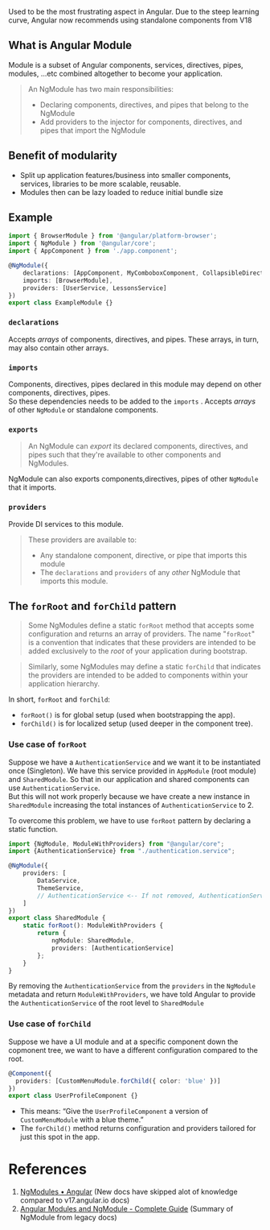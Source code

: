 Used to be the most frustrating aspect in Angular. Due to the steep learning curve, Angular now recommends using standalone components from V18

## What is Angular Module
Module is a subset of Angular components, services, directives, pipes, modules, ...etc combined altogether to become your application. 

>An NgModule has two main responsibilities:
> - Declaring components, directives, and pipes that belong to the NgModule
> - Add providers to the injector for components, directives, and pipes that import the NgModule

## Benefit of modularity
- Split up application features/business into smaller components, services, libraries to be more scalable, reusable.
- Modules then can be lazy loaded to reduce initial bundle size

## Example
```typescript
import { BrowserModule } from '@angular/platform-browser';
import { NgModule } from '@angular/core';
import { AppComponent } from './app.component';

@NgModule({
	declarations: [AppComponent, MyComboboxComponent, CollapsibleDirective, CustomCurrencyPipe],
	imports: [BrowserModule],
	providers: [UserService, LessonsService]
})
export class ExampleModule {}
```

### `declarations`
Accepts _arrays_ of components, directives, and pipes. These arrays, in turn, may also contain other arrays.
### `imports`
Components, directives, pipes declared in this module may depend on other components, directives, pipes.   
So these dependencies needs to be added to the `imports` . Accepts _arrays_ of other `NgModule` or standalone components.
### `exports`
> An NgModule can _export_ its declared components, directives, and pipes such that they're available to other components and NgModules.  

NgModule can also exports components,directives, pipes of other `NgModule` that it imports.
### `providers`
Provide DI services to this module.
> These providers are available to:
> - Any standalone component, directive, or pipe that imports this module
> - The `declarations` and `providers` of any _other_ NgModule that imports this module.


## The `forRoot` and `forChild` pattern
> Some NgModules define a static `forRoot` method that accepts some configuration and returns an array of providers. The name "`forRoot`" is a convention that indicates that these providers are intended to be added exclusively to the _root_ of your application during bootstrap.

> Similarly, some NgModules may define a static `forChild` that indicates the providers are intended to be added to components within your application hierarchy.

In short, `forRoot` and `forChild`:
- `forRoot()` is for global setup (used when bootstrapping the app).
- `forChild()` is for localized setup (used deeper in the component tree).

### Use case of `forRoot`
Suppose we have a `AuthenticationService` and we want it to be instantiated once (Singleton). We have this service provided in `AppModule` (root module) and `SharedModule`. So that in our application and shared components can use `AuthenticationService`.  
But this will not work properly because we have create a new instance in `SharedModule` increasing the total instances of `AuthenticationService` to 2.  

To overcome this problem, we have to use `forRoot` pattern by declaring a static function.
```typescript
import {NgModule, ModuleWithProviders} from "@angular/core";
import {AuthenticationService} from "./authentication.service";

@NgModule({
	providers: [
		DataService,
		ThemeService,
		// AuthenticationService <-- If not removed, AuthenticationService is not singleton anymore
	]
})
export class SharedModule {
	static forRoot(): ModuleWithProviders {
		return {
			ngModule: SharedModule,
			providers: [AuthenticationService]
		};
	}
}
```
By removing the `AuthenticationService` from the `providers` in the `NgModule` metadata and return `ModuleWithProviders`, we have told Angular to provide the `AuthenticationService` of the root level to `SharedModule`

### Use case of `forChild`
Suppose we have a UI module and at a specific component down the copmonent tree, we want to have a different configuration compared to the root.
```typescript
@Component({
  providers: [CustomMenuModule.forChild({ color: 'blue' })]
})
export class UserProfileComponent {}
```
- This means: “Give the `UserProfileComponent` a version of `CustomMenuModule` with a blue theme.”
- The `forChild()` method returns configuration and providers tailored for just this spot in the app.

# References
1. [NgModules • Angular](https://angular.dev/guide/ngmodules/overview) (New docs have skipped alot of knowledge compared to v17.angular.io docs)
2. [Angular Modules and NgModule - Complete Guide](https://blog.angular-university.io/angular2-ngmodule/) (Summary of NgModule from legacy docs)